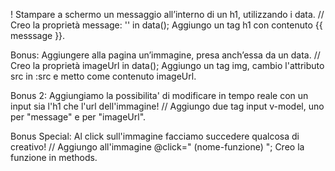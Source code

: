 ! Stampare a schermo un messaggio all’interno di un h1, utilizzando i data.
// Creo la proprietà message: '' in data();
    Aggiungo un tag h1 con contenuto {{ messsage }}.

Bonus:
Aggiungere alla pagina un’immagine, presa anch’essa da un data.
// Creo la proprietà imageUrl in data();
    Aggiungo un tag img, cambio l'attributo src in :src e metto come contenuto imageUrl.

Bonus 2:
Aggiungiamo la possibilita' di modificare in tempo reale con un input sia l'h1 che l'url dell'immagine!
// Aggiungo due tag input v-model, uno per "message" e per "imageUrl".

Bonus Special:
Al click sull'immagine facciamo succedere qualcosa di creativo!
// Aggiungo all'immagine @click=" (nome-funzione) ";
    Creo la funzione in methods.